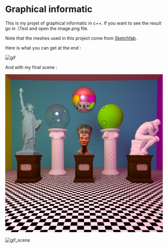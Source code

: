 # Graphical informatic

This is my projet of graphical informatic in c++. If you want to see the result go in .\Test and open the image.png file.

Note that the meshes used in this project come from [Sketchfab](https://sketchfab.com/feed).

Here is what you can get at the end : 

![gif](/results_rapport/result.gif)

And with my final scene :

![scene](/results_rapport/scene.png)

![gif_scene](/results_rapport/museum.gif)